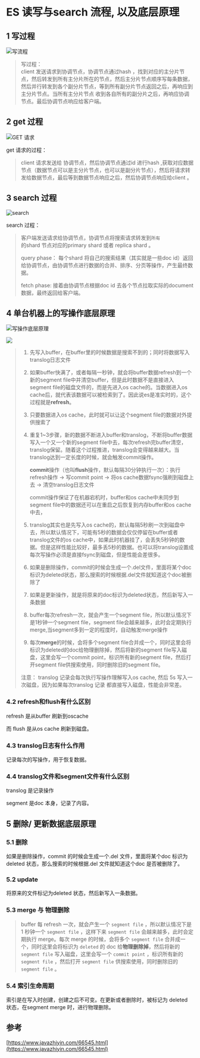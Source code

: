 # ES 读写与search 流程, 以及底层原理

## 1 写过程

![&#x5199;&#x6D41;&#x7A0B;](../../.gitbook/assets/image%20%2811%29.png)

> 写过程：  
> client 发送请求到协调节点，协调节点通过hash ，找到对应的主分片节点，然后转发到所有主分片所在的节点，然后主分片节点顺序写每条数据，然后并行转发到各个副分片节点，等到所有副分片节点返回之后，再响应到主分片节点。当所有主分片节点 收到各自所有的副分片之后，再响应协调节点。最后协调节点响应给客户端。

## 2 get 过程

![GET &#x8BF7;&#x6C42;](../../.gitbook/assets/image%20%2819%29.png)

get 请求的过程：

> client 请求发送给 协调节点，然后协调节点通过id 进行hash ,获取对应数据节点（数据节点可以是主分片节点，也可以是副分片节点），然后将请求转发给数据节点，最后等到数据节点响应之后，然后协调节点响应给client 。

## 3 search 过程

![search](../../.gitbook/assets/image%20%2813%29.png)

search 过程：

> 客户端发送请求给协调节点，协调节点将搜索请求转发到`所有`  
>  的shard 节点对应的primary shard 或者 replica shard 。
>
> query phase：  每个shard 将自己的搜索结果（其实就是一些doc id）返回给协调节点，由协调节点进行数据的合并、排序、分页等操作，产生最终数据。
>
> fetch phase: 接着由协调节点根据doc id 去各个节点拉取实际的document 数据，最终返回给客户端。



## 4 单台机器上的写操作底层原理

![&#x5199;&#x64CD;&#x4F5C;&#x5E95;&#x5C42;&#x539F;&#x7406;](../../.gitbook/assets/image%20%2822%29.png)

![](../../.gitbook/assets/image%20%2833%29.png)

> 1. 先写入buffer，在buffer里的时候数据是搜索不到的；同时将数据写入translog日志文件
> 2. 如果buffer快满了，或者每隔一秒钟，就会将buffer数据refresh到一个新的segment file中并清空buffer，但是此时数据不是直接进入segment file的磁盘文件的，而是先进入os cache的。当数据进入os cache后，就代表该数据可以被检索到了。因此说es是准实时的，这个过程就是**refresh**。
> 3. 只要数据进入os cache，此时就可以让这个segment file的数据对外提供搜索了
> 4. 重复1~3步骤，新的数据不断进入buffer和translog，不断将buffer数据写入一个又一个新的segment file中去，每次refresh完buffer清空，translog保留。随着这个过程推进，translog会变得越来越大。当translog达到一定长度的时候，就会触发commit操作。  
>
>
>    **commit**操作（也叫**flush**操作，默认每隔30分钟执行一次）：执行refresh操作 -&gt; 写commit point -&gt; 将os cache数据fsync强刷到磁盘上去 -&gt; 清空translog日志文件
>
>    commit操作保证了在机器宕机时，buffer和os cache中未同步到segment file中的数据还可以在重启之后恢复到内存buffer和os cache中去，
>
> 5. translog其实也是先写入os cache的，默认每隔5秒刷一次到磁盘中去，所以默认情况下，可能有5秒的数据会仅仅停留在buffer或者translog文件的os cache中，如果此时机器挂了，会丢失5秒钟的数据。但是这样性能比较好，最多丢5秒的数据。也可以将translog设置成每次写操作必须是直接fsync到磁盘，但是性能会差很多。
> 6. 如果是删除操作，commit的时候会生成一个.del文件，里面将某个doc标识为deleted状态，那么搜索的时候根据.del文件就知道这个doc被删除了
> 7. 如果是更新操作，就是将原来的doc标识为deleted状态，然后新写入一条数据
> 8. buffer每次refresh一次，就会产生一个segment file，所以默认情况下是1秒钟一个segment file，segment file会越来越多，此时会定期执行merge,当segment多到一定的程度时，自动触发merge操作
> 9. 每次**merge**的时候，会将多个segment file合并成一个，同时这里会将标识为deleted的doc给物理删除掉，然后将新的segment file写入磁盘，这里会写一个commit point，标识所有新的segment file，然后打开segment file供搜索使用，同时删除旧的segment file。
>
>   
>   
>   
> 注意： translog 记录会每次执行写操作理解写入os cache, 然后 5s 写入一次磁盘，因为如果每次translog 记录 都直接写入磁盘，性能会非常差。

### 4.2 refresh和flush有什么区别

refresh 是从buffer 刷新到oscache

而 flush 是从os cache 刷新到磁盘。

### 4.3 translog日志有什么作用

记录每次的写操作，用于恢复数据。

### 4.4 translog文件和segment文件有什么区别

translog 是记录操作

segment 是doc 本身，记录了内容。

## 5 删除/ 更新数据底层原理

### 5.1 删除

如果是删除操作，commit 的时候会生成一个.del 文件，里面将某个doc 标识为deleted 状态，那么搜索的时候根据.del 文件就知道这个doc 是否被删除了。

### 5.2 update

将原来的文件标记为deleted 状态，然后新写入一条数据。

### 5.3 merge 与 物理删除

> buffer 每 refresh 一次，就会产生一个 `segment file` ，所以默认情况下是 1 秒钟一个 `segment file` ，这样下来 `segment file` 会越来越多，此时会定期执行 merge。每次 merge 的时候，会将多个 `segment file` 合并成一个，同时这里会将标识为 `deleted` 的 doc 给**物理删除掉**，然后将新的 `segment file` 写入磁盘，这里会写一个 `commit point` ，标识所有新的 `segment file` ，然后打开 `segment file` 供搜索使用，同时删除旧的 `segment file` 。

### 5.4 索引生命周期

索引是在写入时创建，创建之后不可变。在更新或者删除时，被标记为 deleted 状态，在segment merge 时，进行物理删除。

## 参考

[https://www.javazhiyin.com/66545.html](https://www.javazhiyin.com/66545.html)




